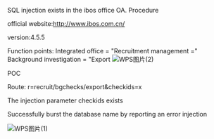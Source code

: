 SQL injection exists in the ibos office OA. Procedure

official website:http://www.ibos.com.cn/

version:4.5.5

Function points: Integrated office = "Recruitment management =" Background investigation = "Export
![WPS图片(2)](https://github.com/siyu15/cve/assets/98629324/3faeaeb4-ab68-4df2-b5b2-99e00202f667)

POC

Route: r=recruit/bgchecks/export&checkids=x

The injection parameter checkids exists

Successfully burst the database name by reporting an error injection

![WPS图片(1)](https://github.com/siyu15/cve/assets/98629324/f128452a-6f49-4d94-ae9d-d2951ec4fa92)
